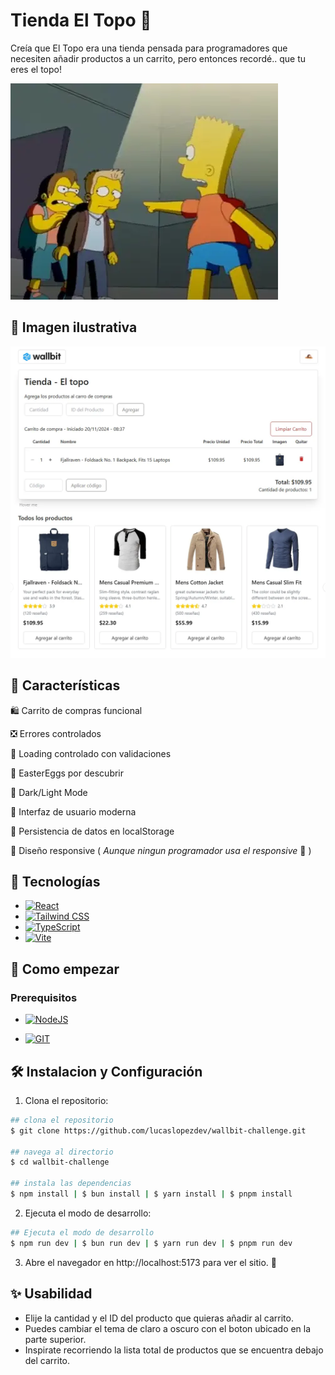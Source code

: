 # Tienda El Topo 🦫

Creía que El Topo era una tienda pensada para programadores que necesiten añadir productos a un carrito, pero entonces recordé.. que tu eres el topo!

![tu-eres-el-topo](/public/tu-eres-el-topo.webp)

## 🌄 Imagen ilustrativa

![light-mode](/public/light-demo.webp)

## 🌟 Características

🛍️ Carrito de compras funcional

❎ Errores controlados

🦥 Loading controlado con validaciones

🪺 EasterEggs por descubrir

🌙 Dark/Light Mode

🎨 Interfaz de usuario moderna

💾 Persistencia de datos en localStorage

📱 Diseño responsive ( _Aunque ningun programador usa el responsive_ 👀 )

## 🧰 Tecnologías

- [![React](https://img.shields.io/badge/React-20232A?style=for-the-badge&logo=react&logoColor=61DAFB)](https://reactjs.org)
- [![Tailwind CSS](https://img.shields.io/badge/Tailwind_CSS-38B2AC?style=for-the-badge&logo=tailwind-css&logoColor=white)](https://tailwindcss.com)
- [![TypeScript](https://img.shields.io/badge/TypeScript-007ACC?style=for-the-badge&logo=typescript&logoColor=white)](https://www.typescriptlang.org)
- [![Vite](https://img.shields.io/badge/Vite-yellow?style=for-the-badge&logo=vite)](https://vitejs.dev/)

## 🚀 Como empezar

### Prerequisitos

- [![NodeJS](https://img.shields.io/badge/Node.js-43853D?style=for-the-badge&logo=node.js&logoColor=white)](https://nodejs.org/en/)

- [![GIT](https://img.shields.io/badge/GIT-E44C30?style=for-the-badge&logo=git&logoColor=white)](https://git-scm.com/)

## 🛠 Instalacion y Configuración

1. Clona el repositorio:

```bash
## clona el repositorio
$ git clone https://github.com/lucaslopezdev/wallbit-challenge.git

## navega al directorio
$ cd wallbit-challenge

## instala las dependencias
$ npm install | $ bun install | $ yarn install | $ pnpm install 
```

2. Ejecuta el modo de desarrollo:

```bash
## Ejecuta el modo de desarrollo
$ npm run dev | $ bun run dev | $ yarn run dev | $ pnpm run dev
```

3. Abre el navegador en http://localhost:5173 para ver el sitio. 🚀

## ✨ Usabilidad

- Elije la cantidad y el ID del producto que quieras añadir al carrito.
- Puedes cambiar el tema de claro a oscuro con el boton ubicado en la parte superior.
- Inspirate recorriendo la lista total de productos que se encuentra debajo del carrito.

